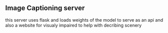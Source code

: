 ## Image Captioning server 
this server uses flask and loads weights of the model to serve as an api and also a website for visualy impaired to help with decribing scenery 
